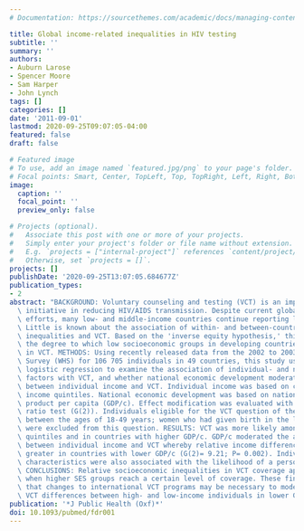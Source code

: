 ```yaml
---
# Documentation: https://sourcethemes.com/academic/docs/managing-content/

title: Global income-related inequalities in HIV testing
subtitle: ''
summary: ''
authors:
- Auburn Larose
- Spencer Moore
- Sam Harper
- John Lynch
tags: []
categories: []
date: '2011-09-01'
lastmod: 2020-09-25T09:07:05-04:00
featured: false
draft: false

# Featured image
# To use, add an image named `featured.jpg/png` to your page's folder.
# Focal points: Smart, Center, TopLeft, Top, TopRight, Left, Right, BottomLeft, Bottom, BottomRight.
image:
  caption: ''
  focal_point: ''
  preview_only: false

# Projects (optional).
#   Associate this post with one or more of your projects.
#   Simply enter your project's folder or file name without extension.
#   E.g. `projects = ["internal-project"]` references `content/project/deep-learning/index.md`.
#   Otherwise, set `projects = []`.
projects: []
publishDate: '2020-09-25T13:07:05.684677Z'
publication_types:
- 2
abstract: "BACKGROUND: Voluntary counseling and testing (VCT) is an important prevention\
  \ initiative in reducing HIV/AIDS transmission. Despite current global prevention\
  \ efforts, many low- and middle-income countries continue reporting low VCT levels.\
  \ Little is known about the association of within- and between-country socioeconomic\
  \ inequalities and VCT. Based on the 'inverse equity hypothesis,' this study examines\
  \ the degree to which low socioeconomic groups in developing countries are disadvantaged\
  \ in VCT. METHODS: Using recently released data from the 2002 to 2003 World Health\
  \ Survey (WHS) for 106 705 individuals in 49 countries, this study used multilevel\
  \ logistic regression to examine the association of individual- and national-level\
  \ factors with VCT, and whether national economic development moderated the association\
  \ between individual income and VCT. Individual income was based on country-specific\
  \ income quintiles. National economic development was based on national gross domestic\
  \ product per capita (GDP/c). Effect modification was evaluated with the likelihood\
  \ ratio test (G(2)). Individuals eligible for the VCT question of the WHS were adults\
  \ between the ages of 18-49 years; women who had given birth in the last 2 years\
  \ were excluded from this question. RESULTS: VCT was more likely among higher income\
  \ quintiles and in countries with higher GDP/c. GDP/c moderated the association\
  \ between individual income and VCT whereby relative income differences in VCT were\
  \ greater in countries with lower GDP/c (G(2)= 9.21; P= 0.002). Individual socio-demographic\
  \ characteristics were also associated with the likelihood of a person having VCT.\
  \ CONCLUSIONS: Relative socioeconomic inequalities in VCT coverage appear to decline\
  \ when higher SES groups reach a certain level of coverage. These findings suggest\
  \ that changes to international VCT programs may be necessary to moderate the relative\
  \ VCT differences between high- and low-income individuals in lower GDP/c nations."
publication: '*J Public Health (Oxf)*'
doi: 10.1093/pubmed/fdr001
---
```


